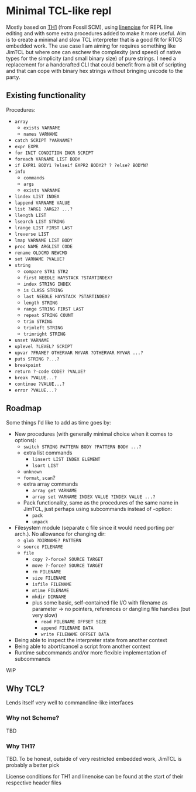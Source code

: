 # Minimal TCL-like repl

Mostly based on [TH1](https://www.fossil-scm.org/index.html/doc/trunk/www/th1.md) (from Fossil SCM), using [linenoise](https://github.com/antirez/linenoise) for REPL line editing and with some extra procedures added to make it more useful. Aim is to create a minimal and slow TCL interpreter that is a good fit for RTOS embedded work. The use case I am aiming for requires something like JimTCL but where one can eschew the complexity (and speed) of native types for the simplicity (and small binary size) of pure strings. I need a replacement for a handcrafted CLI that could benefit from a bit of scripting and that can cope with binary hex strings without bringing unicode to the party.

## Existing functionality

Procedures:
- `array`
    - `exists VARNAME`
    - `names VARNAME`
- `catch SCRIPT ?VARNAME?`
- `expr EXPR`
- `for INIT CONDITION INCR SCRIPT`
- `foreach VARNAME LIST BODY`
- `if EXPR1 BODY1 ?elseif EXPR2 BODY2? ? ?else? BODYN?`
- `info`
    - `commands`
    - `args`
    - `exists VARNAME`
- `lindex LIST INDEX`
- `lappend VARNAME VALUE`
- `list ?ARG1 ?ARG2? ...?`
- `llength LIST`
- `lsearch LIST STRING`
- `lrange LIST FIRST LAST`
- `lreverse LIST`
- `lmap VARNAME LIST BODY`
- `proc NAME ARGLIST CODE`
- `rename OLDCMD NEWCMD`
- `set VARNAME ?VALUE?`
- `string`
    - `compare STR1 STR2`
    - `first NEEDLE HAYSTACK ?STARTINDEX?`
    - `index STRING INDEX`
    - `is CLASS STRING`
    - `last NEEDLE HAYSTACK ?STARTINDEX?`
    - `length STRING`
    - `range STRING FIRST LAST`
    - `repeat STRING COUNT`
    - `trim STRING`
    - `trimleft STRING`
    - `trimright STRING`
- `unset VARNAME`
- `uplevel ?LEVEL? SCRIPT`
- `upvar ?FRAME? OTHERVAR MYVAR ?OTHERVAR MYVAR ...?`
- `puts STRING ?...?`
- `breakpoint`
- `return ?-code CODE? ?VALUE?`
- `break ?VALUE...?`
- `continue ?VALUE...?`
- `error ?VALUE...?`

## Roadmap

Some things I'd like to add as time goes by:
- New procedures (with generally minimal choice when it comes to options):
    - `switch STRING PATTERN BODY ?PATTERN BODY ...?`
    - extra list commands
        - `linsert LIST INDEX ELEMENT`
        - `lsort LIST`
    - `unknown`
    - `format`, `scan`?
    - extra array commands
        - `array get VARNAME`
        - `array set VARNAME INDEX VALUE ?INDEX VALUE ...?`
    - Pack functionality, same as the procedures of the same name in JimTCL, just perhaps using subcommands instead of -option:
        - `pack`
        - `unpack`
- Filesystem module (separate c file since it would need porting per arch.). No allowance for changing dir:
    - `glob ?DIRNAME? PATTERN`
    - `source FILENAME`
    - `file`
        - `copy ?-force? SOURCE TARGET`
        - `move ?-force? SOURCE TARGET`
        - `rm FILENAME`
        - `size FILENAME`
        - `isfile FILENAME`
        - `mtime FILENAME`
        - `mkdir DIRNAME`
        - plus some basic, self-contained file I/O with filename as parameter -> no pointers, references or dangling file handles (but very slow)
            - `read FILENAME OFFSET SIZE`
            - `append FILENAME DATA`
            - `write FILENAME OFFSET DATA`
- Being able to inspect the interpreter state from another context
- Being able to abort/cancel a script from another context
- Runtime subcommands and/or more flexible implementation of subcommands

WIP

## Why TCL?

Lends itself very well to commandline-like interfaces

### Why not Scheme?

TBD

### Why TH1?

TBD. To be honest, outside of very restricted embedded work, JimTCL is probably a better pick

License conditions for TH1 and linenoise can be found at the start of their respective header files